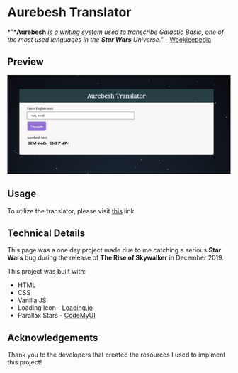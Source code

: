 # Aurebesh Translator

*"***Aurebesh** *is a writing system used to transcribe Galactic Basic, one of the most used languages in the **Star Wars** Universe."* - [Wookieepedia](https://starwars.fandom.com/wiki/Aurebesh)

## Preview

<p align="left"><img src=".readme/Aurebesh_small.png" width="650px"></p>

## Usage

To utilize the translator, please visit [this](https://web.cs.dal.ca/~peachey/aurebesh) link.

## Technical Details

This page was a one day project made due to me catching a serious **Star Wars** bug during the release of **The Rise of Skywalker** in December 2019.

This project was built with:
* HTML
* CSS
* Vanilla JS
* Loading Icon - [Loading.io](https://loading.io/css/)
* Parallax Stars - [CodeMyUI](https://codemyui.com/parallax-pixel-stars-using-pure-css/)

## Acknowledgements

Thank you to the developers that created the resources I used to implment this project!
